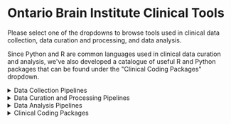 # Ontario Brain Institute Clinical Tools

Please select one of the dropdowns to browse tools used in clinical data collection, data curation and processing, and data analysis.

Since Python and R are common languages used in clinical data curation and analysis, we've also developed a catalogue of useful R and Python packages that can be found under the "Clinical Coding Packages" dropdown.

<details><summary>Data Collection Pipelines</summary>
&nbsp

| Tool/Pipeline | Description | Requirements | Compute Location | Research Program(s) |
| ---------------- | ----------- | --------------------------- | ----------- | ---------|
| [REDCap](https://www.project-redcap.org/) | Online survey conduction and collection platform. <details><summary>License</summary>Vanderbilt License</details> <details><summary>Tool Citation(s)</summary>PA Harris, R Taylor, R Thielke, J Payne, N Gonzalez, JG. Conde, Research electronic data capture (REDCap) – A metadata-driven methodology and workflow process for providing translational research informatics support, J Biomed Inform. 2009 Apr;42(2):377-81. </br><br> PA Harris, R Taylor, BL Minor, V Elliott, M Fernandez, L O’Neal, L McLeod, G Delacqua, F Delacqua, J Kirby, SN Duda, REDCap Consortium, The REDCap consortium: Building an international community of software partners, J Biomed Inform. 2019 May 9 [doi: 10.1016/j.jbi.2019.103208]</br><br>In-text citation information can be found [here](https://projectredcap.org/resources/citations/). </details>| N/A | [Brain-CODE](https://www.braincode.ca/) |CP-NET, EPLINK, CAN-BIND, ONDRI, CONNECT &nbsp;&nbsp;&nbsp;&nbsp;&nbsp;&nbsp;&nbsp;&nbsp;&nbsp;&nbsp;&nbsp;&nbsp;&nbsp;&nbsp;&nbsp;&nbsp;&nbsp;&nbsp;&nbsp;|
| [Medidata Rave](https://www.medidata.com/en/clinical-trial-products/clinical-data-management/edc-systems/) | Data is scored entering into the system. Cloud based clinical data management system used for electornic data capture. Flags errors. <details><summary>License</summary>Subscription License</details> Can't find citation.| N/A | [AHRC](https://www.hubresearch.ca/) |POND|

</details>

<details><summary>Data Curation and Processing Pipelines</summary>
&nbsp

| Tool/Pipeline | Description | Requirements | Compute Location | Research Program(s) |
| ---------------- | ----------- | --------------------------- | ----------- | ---------|
| [RStudio](https://www.rstudio.com/) | Software used to write R scripts which are subsequently used to wrangle data. | N/A | At the lab |CAN-BIND|
| [RStudio](https://www.rstudio.com/) | Software used to write R scripts that conduct 3 main functions <br> &nbsp;&nbsp;&nbsp;&nbsp;&nbsp; 1. Directly reading data from REDCap using an API &nbsp;&nbsp;&nbsp;&nbsp;&nbsp;&nbsp;&nbsp;&nbsp;&nbsp; token. <br> &nbsp;&nbsp;&nbsp;&nbsp;&nbsp; 2. Quality control of REDCap data by examining &nbsp;&nbsp;&nbsp;&nbsp;&nbsp;&nbsp;&nbsp;&nbsp;&nbsp;&nbsp;missing-ness (missing-ness/date-range issues) &nbsp;&nbsp;&nbsp;&nbsp;&nbsp;&nbsp;&nbsp;&nbsp;&nbsp;&nbsp;and correcting any issues. <br> &nbsp;&nbsp;&nbsp;&nbsp;&nbsp; 3. Comparing computer scaled scores to &nbsp;&nbsp;&nbsp;&nbsp;&nbsp;&nbsp;&nbsp;&nbsp;&nbsp;&nbsp;coordinator entered scaled scores to evaluate &nbsp;&nbsp;&nbsp;&nbsp;&nbsp;&nbsp;&nbsp;&nbsp;&nbsp;&nbsp;human error. | N/A | [Brain-CODE](https://www.braincode.ca/) |ONDRI|
| [Data Preparation (Shiny) App](https://github.com/ondri-nibs/dataprep_app) | Prepares ONDRI data for outlier analysis. <details><summary>License</summary>GNU General Public License Version 3.0</details> | R, RStudio, [GSVD](https://github.com/derekbeaton/GSVD) and [ours](https://github.com/derekbeaton/OuRS) R Packages | At the lab | ONDRI| 
| [Outliers (Shiny) App](https://github.com/ondri-nibs/outliers_app) | Performs outlier analyses on ONDRI data <details><summary>License</summary>GNU General Public License Version 3.2</details> | R, Rstudio | At the lab | ONDRI| 
| [REDCap](https://www.project-redcap.org/) | Online software used to conduct quality control and quality assurance on clinical data. <details><summary>License</summary>Vanderbilt License</details> <details><summary>Tool Citation(s)</summary>PA Harris, R Taylor, R Thielke, J Payne, N Gonzalez, JG. Conde, Research electronic data capture (REDCap) – A metadata-driven methodology and workflow process for providing translational research informatics support, J Biomed Inform. 2009 Apr;42(2):377-81. </br><br> PA Harris, R Taylor, BL Minor, V Elliott, M Fernandez, L O’Neal, L McLeod, G Delacqua, F Delacqua, J Kirby, SN Duda, REDCap Consortium, The REDCap consortium: Building an international community of software partners, J Biomed Inform. 2019 May 9 [doi: 10.1016/j.jbi.2019.103208]</br><br>In-text citation information can be found [here](https://projectredcap.org/resources/citations/). </details>| N/A | [Brain-CODE](https://www.braincode.ca/) |EpLink, CP-NET &nbsp;&nbsp;&nbsp;&nbsp;&nbsp;&nbsp;&nbsp;&nbsp;&nbsp;&nbsp;&nbsp;&nbsp;&nbsp;|
| [Python](https://www.python.org/) | Language used to write scripts that conduct quality control checks, quality assurance checks, and generation of monthly progress reports. | N/A | [Brain-CODE](https://www.braincode.ca/) |CP-NET|

</details>
  
<details><summary>Data Analysis Pipelines</summary>
&nbsp

| Tool/Pipeline | Description | Requirements | Compute Location | Research Program(s) |
| ---------------- | ----------- | --------------------------- | ----------- | ---------|
| [RStudio](https://www.rstudio.com/) | Software that is used to write R scripts which are subsequently used to analyze clinical datasets. | N/A | At the lab |CAN-BIND, ONDRI, CP-NET, POND &nbsp;&nbsp;&nbsp;&nbsp;&nbsp;&nbsp;&nbsp;&nbsp;&nbsp;&nbsp;&nbsp;&nbsp;&nbsp;&nbsp;&nbsp;|
| [NVIVO](https://www.qsrinternational.com/nvivo-qualitative-data-analysis-software/home) | Software used to conduct thematic analysis on qualitative datasets. | N/A | At the lab |CAN-BIND, CP-NET|
| [SPSS](https://www.ibm.com/products/spss-statistics?utm_content=SRCWW&p1=Search&p4=43700050715561164&p5=e&gclid=EAIaIQobChMIt-eJ2_Wo-QIV2vvjBx1mQwE9EAAYASAAEgJ0vfD_BwE&gclsrc=aw.ds) | Software suite used for data analysis of clinical datasets. | N/A | At the lab |CAN-BIND, ONDRI, CP-NET, EpLink|
| HLM | Software used for multilevel linear growth analyses. | N/A | At the lab |CAN-BIND|
| [MATLAB](https://www.mathworks.com/products/matlab.html) | Software that is used to write scripts which are subsequently used to analyze clinical datasets. | N/A | At the lab |ONDRI, CP-NET |
| [Python](https://www.python.org/) | Programming language used to write scripts to analyze clinical datasets. | N/A | At the lab |ONDRI, CP-NET|
| [SASS](https://sass-lang.com/) | CSS language extension used for data analysis of clinical datasets. | N/A | At the lab |ONDRI, CP-NET|
| [JMP](https://www.jmp.com/en_ca/offers/jmp-free-trial.html?utm_term=jmp&utm_campaign=(JMP)+Amer+-+CAN+-+ENG+-+Search+-+Branded&utm_source=adwords&utm_medium=ppc&hsa_acc=9962611730&hsa_cam=15955150013&hsa_grp=133915103193&hsa_ad=576168617756&hsa_src=g&hsa_tgt=kwd-169702162&hsa_kw=jmp&hsa_mt=e&hsa_net=adwords&hsa_ver=3&gclid=EAIaIQobChMIlPD_6vWo-QIVj-DICh1VagyLEAAYASAAEgIM9_D_BwE) | Statistical software used to conduct statistical analysis. | N/A | At the lab |POND|
  
</details>

<details><summary>Clinical Coding Packages</summary>
&nbsp

| Package Name | Description | Coding Language | Research Program(s) |
| ---------------- | ----------- | --------------------------- | ---------|
| [Tidyverse](https://tidyverse.tidyverse.org/) |Set of packages that allow for efficient installation and use of packages from the tidyverse. <details><summary>License</summary>MIT License</details><details><summary>Tool Citation(s)</summary>Wickham H, Averick M, Bryan J, Chang W, McGowan LD, François R, Grolemund G, Hayes A, Henry L, Hester J, Kuhn M, Pedersen TL, Miller E, Bache SM, Müller K, Ooms J, Robinson D, Seidel DP, Spinu V, Takahashi K, Vaughan D, Wilke C, Woo K, Yutani H (2019). “Welcome to the tidyverse.” Journal of Open Source Software, 4(43), 1686. doi:10.21105/joss.01686.</details> | R | CAN-BIND, ONDRI |
| [dplyr](https://dplyr.tidyverse.org/) | Package that consists of a set of functions that solve the most common data manipulations. <details><summary>License</summary>MIT License</details> <details><summary>Tool Citation(s)</summary>Wickham H, François R, Henry L, Müller K (2022). dplyr: A Grammar of Data Manipulation. https://dplyr.tidyverse.org, https://github.com/tidyverse/dplyr.</details>| R | CAN-BIND, ONDRI |
| [Haven](https://haven.tidyverse.org/) | Package that allows for the reading and writing of various data formats used by other statistical packages in R. <details><summary>License</summary>MIT License</details> <details><summary>Tool Citation(s)</summary>Wickham H, Miller E, Smith D (2022). haven: Import and Export 'SPSS', 'Stata' and 'SAS' Files. https://haven.tidyverse.org, https://github.com/tidyverse/haven, https://github.com/WizardMac/ReadStat.</details>| R | CAN-BIND |
| [stringr](https://stringr.tidyverse.org/) | Package that allows for easier manipulation of strings in R. <details><summary>License</summary>GNU General Public License Version 2 </details> <details><summary>Tool Citation(s)</summary>Wickham H (2022). stringr: Simple, Consistent Wrappers for Common String Operations. http://stringr.tidyverse.org, https://github.com/tidyverse/stringr.</details>| R | ONDRI |
| [lubridate](https://lubridate.tidyverse.org/) | Package that allows for easier use of date and time in R. <details><summary>License</summary>GNU General Public License Version 2 </details> <details><summary>Tool Citation(s)</summary>Garrett Grolemund, Hadley Wickham (2011). Dates and Times Made Easy with lubridate. Journal of Statistical Software, 40(3), 1-25. URL https://www.jstatsoft.org/v40/i03/.</details> | R | ONDRI |
| [varhandle](https://bitbucket.org/mehrad_mahmoudian/varhandle/wiki/Home) | Package that allows for easier, faster, and safer handling of variables in R. <details><summary>License</summary>GNU General Public License Version 2 </details> <details><summary>Tool Citation(s)</summary>Mehrad Mahmoudian (2020). varhandle: Functions for Robust Variable Handling. R package version 2.0.5. https://CRAN.R-project.org/package=varhandle.</details> | R | ONDRI |
| [readr](https://readr.tidyverse.org/) | Package that allows for efficient reading of rectangular data from delimited files such as comma-separated values (CSV) and tab-separated values (TSV). <details><summary>License</summary>MIT License</details> <details><summary>Tool Citation(s)</summary>Wickham H, Hester J, Bryan J (2022). readr: Read Rectangular Text Data. https://readr.tidyverse.org, https://github.com/tidyverse/readr.</details> | R | ONDRI |
| [tidyr](https://tidyr.tidyverse.org/) | Package that allows for tidying of data in R. <details><summary>License</summary>MIT License</details> <details><summary>Tool Citation(s)</summary>Wickham H, Girlich M (2022). tidyr: Tidy Messy Data. https://tidyr.tidyverse.org, https://github.com/tidyverse/tidyr.</details> | R | ONDRI |
| [abind](https://uribo.github.io/rpkg_showcase/utility/abind.html) | Package that allows for conversion of multidimensional arrays into a single array. <details><summary>License</summary>GNU General Public License Version 2 </details> <details><summary>Tool Citation(s)</summary>Tony Plate and Richard Heiberger (2016). abind: Combine Multidimensional Arrays. R package version 1.4-5. https://CRAN.R-project.org/package=abind</details> | R | ONDRI |
| [pandas](https://pypi.org/project/pandas/) | Data analysis and manipulation package. <details><summary>License</summary>BSD 3 License </details> <details><summary>Tool Citation(s)</summary>McKinney, W., & others. (2010). Data structures for statistical computing in python. In Proceedings of the 9th Python in Science Conference (Vol. 445, pp. 51–56).</details> | Python | CP-NET |
| [matplotlib/seaborn](https://pypi.org/project/matplotlib/) | Library that allows for creation of static, animated, and interactive visualizations in Python. <details><summary>License</summary>BSD License </details> <details><summary>Tool Citation(s)</summary>D. Hunter, "Matplotlib: A 2D Graphics Environment", Computing in Science & Engineering, vol. 9, no. 3, pp. 90-95, 2007.</details> | Python | CP-NET |


</details>
